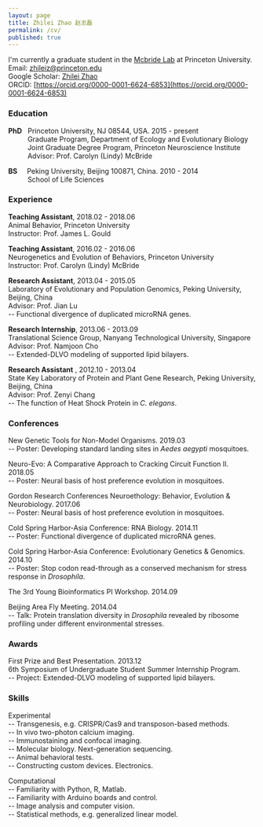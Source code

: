 ```yaml
---
layout: page
title: Zhilei Zhao 赵志磊
permalink: /cv/
published: true
---
```


I'm currently a graduate student in the [Mcbride Lab](https://mcbridelab.princeton.edu/) at Princeton University.    
Email: zhileiz@princeton.edu    
Google Scholar: [Zhilei Zhao](https://scholar.google.com/citations?user=jqFT-xoAAAAJ&hl=en)   
ORCID: [https://orcid.org/0000-0001-6624-6853](https://orcid.org/0000-0001-6624-6853)   

### Education
**PhD**	&nbsp; Princeton University, NJ 08544, USA. 2015 - present    
&nbsp; &nbsp; &nbsp; &nbsp; &nbsp; Graduate Program, Department of Ecology and Evolutionary Biology    
&nbsp; &nbsp; &nbsp; &nbsp; &nbsp; Joint Graduate Degree Program, Princeton Neuroscience Institute      
&nbsp; &nbsp; &nbsp; &nbsp; &nbsp; Advisor: Prof. Carolyn (Lindy) McBride    
     
**BS** &nbsp; &nbsp; Peking University, Beijing 100871, China. 2010 - 2014    
&nbsp; &nbsp; &nbsp; &nbsp; &nbsp; School of Life Sciences  
    
### Experience
**Teaching Assistant**, 2018.02 - 2018.06    
Animal Behavior, Princeton University  
Instructor: Prof. James L. Gould

**Teaching Assistant**, 2016.02 - 2016.06  
Neurogenetics and Evolution of Behaviors, Princeton University  
Instructor: Prof. Carolyn (Lindy) McBride

**Research Assistant**, 2013.04 - 2015.05  
Laboratory of Evolutionary and Population Genomics, Peking University, Beijing, China    
Advisor: Prof. Jian Lu  
-- Functional divergence of duplicated microRNA genes.

**Research Internship**, 2013.06 - 2013.09  
Translational Science Group, Nanyang Technological University, Singapore    
Advisor: Prof. Namjoon Cho  
-- Extended-DLVO modeling of supported lipid bilayers.  

**Research Assistant** , 2012.10 - 2013.04  
State Key Laboratory of Protein and Plant Gene Research, Peking University, Beijing, China   
Advisor: Prof. Zenyi Chang  
-- The function of Heat Shock Protein in _C. elegans_.      
    
### Conferences
New Genetic Tools for Non-Model Organisms. 2019.03  
-- Poster: Developing standard landing sites in _Aedes aegypti_ mosquitoes.   

Neuro-Evo: A Comparative Approach to Cracking Circuit Function II. 2018.05  
-- Poster: Neural basis of host preference evolution in mosquitoes.    

Gordon Research Conferences Neuroethology: Behavior, Evolution & Neurobiology. 2017.06  
-- Poster: Neural basis of host preference evolution in mosquitoes.  

Cold Spring Harbor-Asia Conference: RNA Biology. 2014.11    
-- Poster: Functional divergence of duplicated microRNA genes.  

Cold Spring Harbor-Asia Conference: Evolutionary Genetics & Genomics. 2014.10   
-- Poster: Stop codon read-through as a conserved mechanism for stress response in _Drosophila_.  

The 3rd Young Bioinformatics PI Workshop. 2014.09    

Beijing Area Fly Meeting. 2014.04    
-- Talk: Protein translation diversity in _Drosophila_ revealed by ribosome profiling under different environmental stresses.
    
### Awards
First Prize and Best Presentation. 2013.12    
6th Symposium of Undergraduate Student Summer Internship Program.     
-- Project: Extended-DLVO modeling of supported lipid bilayers.  
   
### Skills
Experimental  
-- Transgenesis, e.g. CRISPR/Cas9 and transposon-based methods.  
-- In vivo two-photon calcium imaging.  
-- Immunostaining and confocal imaging.  
-- Molecular biology. Next-generation sequencing.   
-- Animal behavioral tests.   
-- Constructing custom devices. Electronics.   

Computational  
-- Familiarity with Python, R, Matlab.  
-- Familiarity with Arduino boards and control.   
-- Image analysis and computer vision.   
-- Statistical methods, e.g. generalized linear model.
